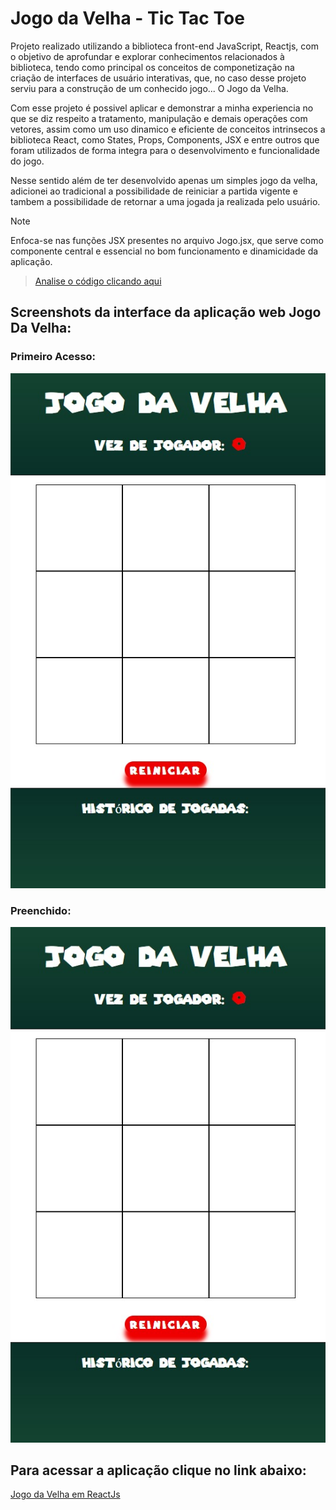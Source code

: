 # Jogo da Velha - Tic Tac Toe
Projeto realizado utilizando a biblioteca front-end JavaScript, Reactjs, com o objetivo de aprofundar e explorar conhecimentos relacionados à biblioteca, tendo como principal os conceitos de componetização na criação de interfaces de usuário interativas, que, no caso desse projeto serviu para a construção de um conhecido jogo... O Jogo da Velha.

Com esse projeto é possivel aplicar e demonstrar a minha experiencia no que se diz respeito a tratamento, manipulação e demais operações com vetores, assim como um uso dinamico e eficiente de conceitos intrinsecos a biblioteca React, como States, Props, Components, JSX e entre outros que foram utilizados de forma integra para o desenvolvimento e funcionalidade do jogo. 

Nesse sentido além de ter desenvolvido apenas um simples jogo da velha, adicionei ao tradicional a possibilidade de reiniciar a partida vigente e tambem a possibilidade de retornar a uma jogada ja realizada pelo usuário.

>[!NOTE]
Enfoca-se nas funções JSX presentes no arquivo Jogo.jsx, que serve como componente central e essencial no bom funcionamento e dinamicidade da aplicação.
>
>[Analise o código clicando aqui](./jogo-da-velha/src/componentes/Jogo.jsx)

## Screenshots da interface da aplicação web Jogo Da Velha:
### Primeiro Acesso:
![Screenshot  Jogo da Velha](./jogo-da-velha-app/Preview/JogoDaVelha1.jpg)
### Preenchido:
![Screenshot jogo da Velha Preenchido](./jogo-da-velha-app/Preview/JogoDaVelha1.jpg)

## Para acessar a aplicação clique no link abaixo:
[Jogo da Velha em ReactJs](https://jogo-da-velha-reactjs.netlify.app/)
